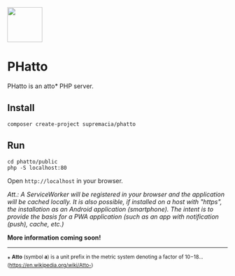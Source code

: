 <img src="https://raw.githubusercontent.com/supremacia/phatto/master/public/img/favicon/android-chrome-512x512.png" width="80px"/>

# PHatto 
PHatto is an atto* PHP server.

## Install

```
composer create-project supremacia/phatto
```

## Run

```
cd phatto/public
php -S localhost:80
```
Open ```http://localhost``` in your browser.

*Att.: A ServiceWorker will be registered in your browser and the application will be cached locally. It is also possible, if installed on a host with "https", the installation as an Android application (smartphone).
The intent is to provide the basis for a PWA application (such as an app with notification (push), cache, etc.)*

**More information coming soon!**

---
*<sup> **Atto** (symbol **a**) is a unit prefix in the metric system denoting a factor of 10−18... (https://en.wikipedia.org/wiki/Atto-)</sup>
